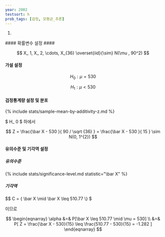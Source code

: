 ```yaml
---
year: 2002
testsort: h
prob_tags: [검정, 모평균_추론]
---
```

1)

<div>
#### 확률변수 설정 ####

$$ X_ 1, X_ 2, \cdots, X_{36} \overset{iid}{\sim} N(\mu , 90^2) $$

#### 가설 설정 ####

$$ H_ 0 : \mu = 530 $$

$$ H_ 1 : \mu < 530 $$

#### 검정통계량 설정 및 분포 ####

{% include stats/sample-mean-by-additivity-z.md %}

$ H_ 0 $ 하에서

$$ Z =  \frac{\bar X - 530 }{ 90 / \sqrt {36} } =  \frac{\bar X - 530 }{ 15 } \sim N(0, 1^{2}) $$

#### 유의수준 및 기각역 설정 ####

##### 유의수준 #####

{% include stats/significance-level.md statistic="\bar X" %}

##### 기각역 #####

$$ C = \{ \bar X \mid \bar X \leq 510.77 \\} $

이므로

$$ \begin{eqnarray}
\alpha
&=&
P[\bar X \leq 510.77 \mid \mu = 530]
\\ &=&
P[ Z = \frac{\bar X - 530}{15} \leq \frac{510.77 - 530}{15} = -1.282 ]
\end{eqnarray} $$

</div>